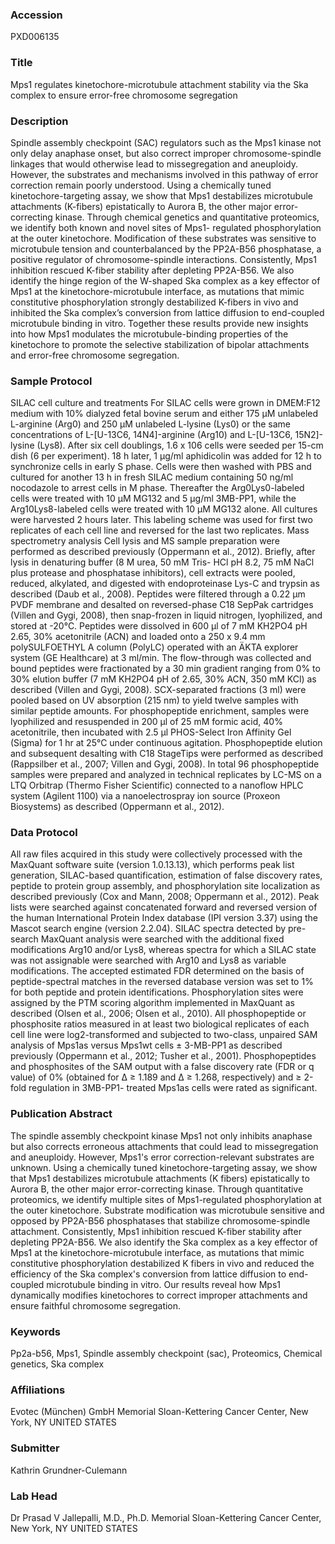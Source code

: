 ### Accession
PXD006135

### Title
Mps1 regulates kinetochore-microtubule attachment stability via the Ska complex to ensure error-free chromosome segregation

### Description
Spindle assembly checkpoint (SAC) regulators such as the Mps1 kinase not only delay anaphase onset, but also correct improper chromosome-spindle linkages that would otherwise lead to missegregation and aneuploidy. However, the substrates and mechanisms involved in this pathway of error correction remain poorly understood. Using a chemically tuned kinetochore-targeting assay, we show that Mps1 destabilizes microtubule attachments (K-fibers) epistatically to Aurora B, the other major error-correcting kinase. Through chemical genetics and quantitative proteomics, we identify both known and novel sites of Mps1- regulated phosphorylation at the outer kinetochore. Modification of these substrates was sensitive to microtubule tension and counterbalanced by the PP2A-B56 phosphatase, a positive regulator of chromosome-spindle interactions. Consistently, Mps1 inhibition rescued K-fiber stability after depleting PP2A-B56. We also identify the hinge region of the W-shaped Ska complex as a key effector of Mps1 at the kinetochore-microtubule interface, as mutations that mimic constitutive phosphorylation strongly destabilized K-fibers in vivo and inhibited the Ska complex’s conversion from lattice diffusion to end-coupled microtubule binding in vitro. Together these results provide new insights into how Mps1 modulates the microtubule-binding properties of the kinetochore to promote the selective stabilization of bipolar attachments and error-free chromosome segregation.

### Sample Protocol
SILAC cell culture and treatments For SILAC cells were grown in DMEM:F12 medium with 10% dialyzed fetal bovine serum and either 175 μM unlabeled L-arginine (Arg0) and 250 μM unlabeled L-lysine  (Lys0) or the same concentrations of L-[U-13C6, 14N4]-arginine (Arg10) and L-[U-13C6, 15N2]- lysine (Lys8). After six cell doublings, 1.6 x 106 cells were seeded per 15-cm dish (6 per experiment). 18 h later, 1 μg/ml aphidicolin was added for 12 h to synchronize cells in early S phase. Cells were then washed with PBS and cultured for another 13 h in fresh SILAC medium containing 50 ng/ml nocodazole to arrest cells in M phase. Thereafter the Arg0Lys0-labeled cells were treated with 10 μM MG132 and 5 μg/ml 3MB-PP1, while the Arg10Lys8-labeled cells were treated with 10 μM MG132 alone. All cultures were harvested 2 hours later. This labeling scheme was used for first two replicates of each cell line and reversed for the last two replicates. Mass spectrometry analysis Cell lysis and MS sample preparation were performed as described previously (Oppermann et al., 2012). Briefly, after lysis in denaturing buffer (8 M urea, 50 mM Tris- HCl pH 8.2, 75 mM NaCl plus protease and phosphatase inhibitors), cell extracts were pooled, reduced, alkylated, and digested with endoproteinase Lys-C and trypsin as described (Daub et al., 2008). Peptides were filtered through a 0.22 μm PVDF membrane and desalted on reversed-phase C18 SepPak cartridges (Villen and Gygi, 2008), then snap-frozen in liquid nitrogen, lyophilized, and stored at -20°C. Peptides were dissolved in 600 μl of 7 mM KH2PO4 pH 2.65, 30% acetonitrile (ACN) and loaded onto a 250 x 9.4 mm polySULFOETHYL A column (PolyLC) operated with an ÄKTA explorer system (GE Healthcare) at 3 ml/min. The flow-through was collected and bound peptides were fractionated by a 30 min gradient ranging from 0% to 30% elution buffer (7 mM KH2PO4 pH of 2.65, 30% ACN, 350 mM KCl) as described (Villen and Gygi, 2008). SCX-separated fractions (3 ml) were pooled based on UV absorption (215 nm) to yield twelve samples with similar peptide amounts. For phosphopeptide enrichment, samples were lyophilized and resuspended in 200 μl of 25 mM formic acid, 40% acetonitrile, then incubated with 2.5 μl PHOS-Select Iron Affinity Gel (Sigma) for 1 hr at 25°C under continuous agitation. Phosphopeptide elution and subsequent desalting with C18 StageTips were performed as described (Rappsilber et al., 2007; Villen and Gygi, 2008). In total 96 phosphopeptide samples were prepared and analyzed in technical replicates by LC-MS on a LTQ Orbitrap (Thermo Fisher Scientific) connected to a nanoflow HPLC system (Agilent 1100) via a nanoelectrospray ion source (Proxeon Biosystems) as described (Oppermann et al., 2012).

### Data Protocol
All raw files acquired in this study were collectively processed with the MaxQuant software suite (version 1.0.13.13), which performs peak list generation, SILAC-based quantification, estimation of false discovery rates, peptide to protein group assembly, and phosphorylation site localization as described previously (Cox and Mann, 2008; Oppermann et al., 2012). Peak lists were searched against concatenated forward and reversed version of the human International Protein Index database (IPI version 3.37) using the Mascot search engine (version 2.2.04). SILAC spectra detected by pre-search MaxQuant analysis were searched with the additional fixed modifications Arg10 and/or Lys8, whereas spectra for which a SILAC state was not assignable were searched with Arg10 and Lys8 as variable modifications. The accepted estimated FDR determined on the basis of peptide-spectral matches in the reversed database version was set to 1% for both peptide and protein identifications. Phosphorylation sites were assigned by the PTM scoring algorithm implemented in MaxQuant as described (Olsen et al., 2006; Olsen et al., 2010). All phosphopeptide or phosphosite ratios measured in at least two biological replicates of each cell line were log2-transformed and subjected to two-class, unpaired SAM analysis of Mps1as versus Mps1wt cells ± 3-MB-PP1 as described previously (Oppermann et al., 2012; Tusher et al., 2001). Phosphopeptides and phosphosites of the SAM output with a false discovery rate (FDR or q value) of 0% (obtained for Δ ≥ 1.189 and Δ ≥ 1.268, respectively) and ≥ 2-fold regulation in 3MB-PP1- treated Mps1as cells were rated as significant.

### Publication Abstract
The spindle assembly checkpoint kinase Mps1 not&#xa0;only inhibits anaphase but also corrects erroneous attachments that could lead to missegregation and aneuploidy. However, Mps1's error correction-relevant substrates are unknown. Using a chemically&#xa0;tuned kinetochore-targeting assay, we show that Mps1 destabilizes microtubule attachments (K&#xa0;fibers) epistatically to Aurora B, the other major error-correcting kinase. Through quantitative proteomics, we identify multiple sites of Mps1-regulated phosphorylation at the outer kinetochore. Substrate modification was microtubule sensitive and opposed by PP2A-B56 phosphatases that stabilize chromosome-spindle attachment. Consistently, Mps1 inhibition rescued K-fiber stability after depleting PP2A-B56. We also identify the Ska complex as a key effector of Mps1 at the kinetochore-microtubule interface, as mutations that mimic constitutive phosphorylation destabilized K fibers in&#xa0;vivo and reduced the efficiency of the Ska complex's conversion from lattice diffusion to end-coupled microtubule binding in&#xa0;vitro. Our results reveal how Mps1 dynamically modifies kinetochores to correct improper attachments and ensure faithful chromosome segregation.

### Keywords
Pp2a-b56, Mps1, Spindle assembly checkpoint (sac), Proteomics, Chemical genetics, Ska complex

### Affiliations
Evotec (München) GmbH
Memorial Sloan-Kettering Cancer Center, New York, NY UNITED STATES

### Submitter
Kathrin Grundner-Culemann

### Lab Head
Dr Prasad V Jallepalli, M.D., Ph.D.
Memorial Sloan-Kettering Cancer Center, New York, NY UNITED STATES


